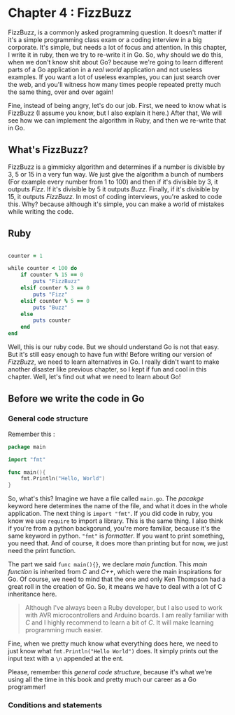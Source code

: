 # Chapter 4 : FizzBuzz

FizzBuzz, is a commonly asked programming question. It doesn't matter if it's a simple programming class exam or a coding interview in a big corporate. It's simple, but needs a lot of focus and attention. In this chapter, I write it in ruby, then we try to re-write it in Go. So, why should we do this, when we don't know shit about Go? because we're going to learn different parts of a Go application in a _real world_ application and not useless examples. If you want a lot of useless examples, you can just search over the web, and you'll witness how many times people repeated pretty much the same thing, over and over again! 

Fine, instead of being angry, let's do our job. First, we need to know what is FizzBuzz (I assume you know, but I also explain it here.) After that, We will see how we can implement the algorithm in Ruby, and then we re-write that in Go. 

## What's FizzBuzz? 

FizzBuzz is a gimmicky algorithm and determines if a number is divisble by 3, 5 or 15 in a very fun way. We just give the algorithm a bunch of numbers (For example every number from 1 to 100) and then if it's divisible by 3, it outputs _Fizz_. If it's divisible by 5 it outputs _Buzz_. Finally, if it's divisible by 15, it outputs _FizzBuzz_. In most of coding interviews, you're asked to code this. Why? because although it's simple, you can make a world of mistakes while writing the code. 

## Ruby 

```ruby

counter = 1

while counter < 100 do
    if counter % 15 == 0
        puts "FizzBuzz"
    elsif counter % 3 == 0
        puts "Fizz"
    elsif counter % 5 == 0
        puts "Buzz"
    else
        puts counter
    end
end
``` 

Well, this is our ruby code. But we should understand Go is not that easy. But it's still easy enough to have fun with! Before writing our version of _FizzBuzz_, we need to learn alternatives in Go. I really didn't want to make another disaster like previous chapter, so I kept if fun and cool in this chapter. Well, let's find out what we need to learn about Go!

## Before we write the code in Go 

### General code structure 

Remember this : 

```go
package main

import "fmt"

func main(){
    fmt.Println("Hello, World")
}
``` 

So, what's this? Imagine we have a file called `main.go`. The _pacakge_ keyword here determines the name of the file, and what it does in the whole application. The next thing is `import "fmt"`. If you did code in ruby, you know we use `require` to import a library. This is the same thing. I also think if you're from a python backgorund, you're more familiar, because it's the same keyword in python. `"fmt"` is _formatter_. If you want to print something, you need that. And of course, it does more than printing but for now, we just need the print function. 

The part we said `func main(){}`, we declare _main function_. This _main function_ is inherited from _C_ and _C++_, which were the main inspirations for Go. Of course, we need to mind that the one and only Ken Thompson had a great roll in the creation of Go. So, it means we have to deal with a lot of C inheritance here. 

> Although I've always been a Ruby developer, but I also used to work with AVR microcontrollers and Arduino boards. I am really familiar with _C_ and I highly recommend to learn a bit of _C_. It will make learning programming much easier. 

Fine, when we pretty much know what everything does here, we need to just know what `fmt.Println("Hello World")` does. It simply prints out the input text with a `\n` appended at the ent. 

Please, remember this _general code structure_, because it's what we're using all the time in this book and pretty much our career as a Go programmer!

### Conditions and statements
